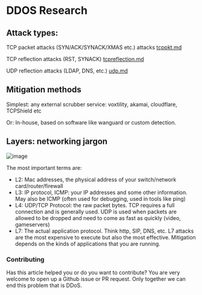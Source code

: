# DDOS Research

## Attack types:

TCP packet attacks (SYN/ACK/SYNACK/XMAS etc.) attacks [tcppkt.md](https://github.com/NoMoreDDoS/Research/blob/main/tcppkt.md)

TCP reflection attacks (RST, SYNACK) [tcpreflection.md](https://github.com/NoMoreDDoS/Research/blob/main/tcpreflection.md)

UDP reflection attacks (LDAP, DNS, etc.) [udp.md](https://github.com/NoMoreDDoS/Research/blob/main/udp.md)

## Mitigation methods
Simplest: any external scrubber service: voxtility, akamai, cloudflare, TCPShield etc

Or: In-house, based on software like wanguard or custom detection.

## Layers: networking jargon
![image](https://micrium.com/wp-content/uploads/2014/03/OSI-Seven-Layer-Model.png)

The most important terms are:
- L2: Mac addresses, the physical address of your switch/network card/router/firewall
- L3: IP protocol, ICMP: your IP addresses and some other information. May also be ICMP (often used for debugging, used in tools like ping)
- L4: UDP/TCP Protocol: the raw packet bytes. TCP requires a full connection and is generally used. UDP is used when packets are allowed to be dropped and need to come as fast as quickly (video, gameservers)
- L7: The actual application protocol. Think http, SIP, DNS, etc. L7 attacks are the most expensive to execute but also the most effective. Mitigation depends on the kinds of applications that you are running.


### Contributing
Has this article helped you or do you want to contribute? You are very welcome to open up a Github issue or PR request. Only together we can end this problem that is DDoS.